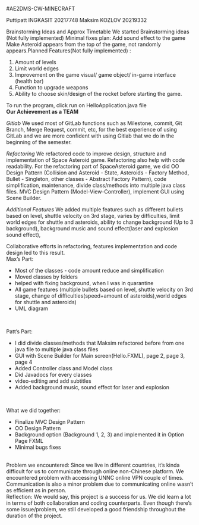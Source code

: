 #AE2DMS-CW-MINECRAFT

Puttipatt INGKASIT 20217748 
Maksim KOZLOV 20219332 

Brainstorming Ideas and Approx Timetable 
We started Brainstorming ideas (Not fully implemented)
Minimal fixes plan:
Add sound effect to the game
Make Asteroid appears from the top of the game, not randomly appears.Planned Features(Not fully implemented) :
1. Amount of levels 
2. Limit world edges
3. Improvement on the game visual/ game object/ in-game interface (health bar) 
4. Function to upgrade weapons
5. Ability to choose skin/design of the rocket before starting the game.

To run the program, click run on HelloApplication.java file 
<br/>
**Our Achievement as a TEAM**

_Gitlab_
We used most of GitLab functions such as Milestone, commit, Git Branch, Merge Request, commit, etc, for the best experience of using GitLab and we are more confident with using Gitlab that we do in the beginning of the semester. 

_Refactoring_
We refactored code to improve design, structure and implementation of Space Asteroid game. Refactoring also help with code readability. For the refactoring part of SpaceAsteroid game, we did OO Design Pattern (Collision and Asteroid - State, Asteroids - Factory Method, Bullet - Singleton, other classes - Abstract Factory Pattern), code simplification, maintenance, divide class/methods into multiple java class files. MVC Design Pattern (Model-View-Controller), implement GUI using Scene Builder. 

_Additional Features_
We added multiple features such as different bullets based on level, shuttle velocity on 3rd stage, varies by difficulties, limit world edges for shuttle and asteroids, ability to change background (Up to 3 background), background music and sound effect(laser and explosion sound effect),

Collaborative efforts in refactoring, features implementation and code design led to this result. 
<br />
Max’s Part:
- Most of the classes - code amount reduce and simplification 
- Moved classes by folders 
- helped with fixing background, when I was in quarantine 
- All game features (multiple bullets based on level, shuttle velocity on 3rd stage, change of difficulties(speed+amount of asteroids),world edges for shuttle and asteroids) 
- UML diagram
<br />


Patt’s Part:
- I did divide classes/methods that Maksim refactored before from one java file to multiple java class files 
- GUI with Scene Builder for Main screen(Hello.FXML), page 2, page 3, page 4 
- Added Controller class and Model class 
- Did Javadocs for every classes 
- video-editing and add subtitles 
- Added background music, sound effect for laser and explosion 
<br />


What we did together:
- Finalize MVC Design Pattern
- OO Design Pattern 
- Background option (Background 1, 2, 3) and implemented it in Option Page FXML 
- Minimal bugs fixes 

<br />
Problem we encountered:
Since we live in different countries, it’s kinda difficult for us to communicate through online non-Chinese platform. We encountered problem with accessing UNNC online VPN couple of times. Communication is also a minor problem due to communicating online wasn’t as efficient as in person. 

<br />
Reflection:
We would say, this project is a success for us. We did learn a lot in terms of both collaboration and coding counterparts. Even though there’s some issue/problem, we still developed a good friendship throughout the duration of the project.
